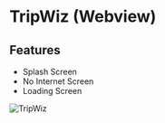 # TripWiz (Webview)

## Features

- Splash Screen 
- No Internet Screen
- Loading Screen

![TripWiz](https://github.com/user-attachments/assets/fcd77fcd-fb2f-4d88-b33e-b20112267b7f)
